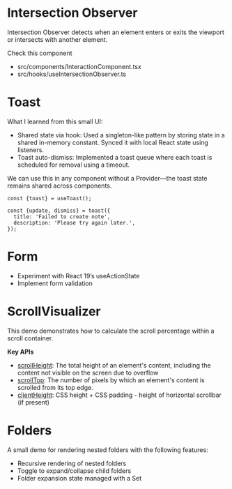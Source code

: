# Intersection Observer

Intersection Observer detects when an element enters or exits the viewport or intersects with another element.

Check this component

- src/components/InteractionComponent.tsx
- src/hooks/useIntersectionObserver.ts

# Toast

What I learned from this small UI:

- Shared state via hook: Used a singleton-like pattern by storing state in a shared in-memory constant. Synced it with local React state using listeners.
- Toast auto-dismiss: Implemented a toast queue where each toast is scheduled for removal using a timeout.

We can use this in any component without a Provider—the toast state remains shared across components.

```tsx
const {toast} = useToast();

const {update, dismiss} = toast({
  title: 'Failed to create note',
  description: 'Please try again later.',
});
```

# Form

- Experiment with React 19’s useActionState
- Implement form validation

# ScrollVisualizer

This demo demonstrates how to calculate the scroll percentage within a scroll container.

**Key APIs**

- [scrollHeight](https://developer.mozilla.org/en-US/docs/Web/API/Element/scrollHeight): The total height of an element's content, including the content not visible on the screen due to overflow
- [scrollTop](https://developer.mozilla.org/en-US/docs/Web/API/Element/scrollTop): The number of pixels by which an element's content is scrolled from its top edge.
- [clientHeight](https://developer.mozilla.org/en-US/docs/Web/API/Element/clientHeight): CSS height + CSS padding - height of horizontal scrollbar (if present)

# Folders

A small demo for rendering nested folders with the following features:

- Recursive rendering of nested folders
- Toggle to expand/collapse child folders
- Folder expansion state managed with a Set
